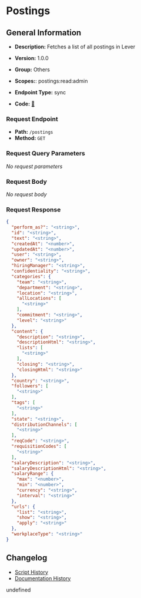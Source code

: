 # Postings

## General Information
- **Description:** Fetches a list of all postings in Lever

- **Version:** 1.0.0
- **Group:** Others
- **Scopes:**: postings:read:admin
- **Endpoint Type:** sync
- **Code:** [🔗](https://github.com/NangoHQ/integration-templates/tree/main/integrations/lever-sandbox/syncs/postings.ts)

### Request Endpoint

- **Path:** `/postings`
- **Method:** `GET`

### Request Query Parameters

_No request parameters_

### Request Body

_No request body_

### Request Response

```json
{
  "perform_as?": "<string>",
  "id": "<string>",
  "text": "<string>",
  "createdAt": "<number>",
  "updatedAt": "<number>",
  "user": "<string>",
  "owner": "<string>",
  "hiringManager": "<string>",
  "confidentiality": "<string>",
  "categories": {
    "team": "<string>",
    "department": "<string>",
    "location": "<string>",
    "allLocations": [
      "<string>"
    ],
    "commitment": "<string>",
    "level": "<string>"
  },
  "content": {
    "description": "<string>",
    "descriptionHtml": "<string>",
    "lists": [
      "<string>"
    ],
    "closing": "<string>",
    "closingHtml": "<string>"
  },
  "country": "<string>",
  "followers": [
    "<string>"
  ],
  "tags": [
    "<string>"
  ],
  "state": "<string>",
  "distributionChannels": [
    "<string>"
  ],
  "reqCode": "<string>",
  "requisitionCodes": [
    "<string>"
  ],
  "salaryDescription": "<string>",
  "salaryDescriptionHtml": "<string>",
  "salaryRange": {
    "max": "<number>",
    "min": "<number>",
    "currency": "<string>",
    "interval": "<string>"
  },
  "urls": {
    "list": "<string>",
    "show": "<string>",
    "apply": "<string>"
  },
  "workplaceType": "<string>"
}
```

## Changelog


- [Script History](https://github.com/NangoHQ/integration-templates/commits/main/integrations/lever-sandbox/syncs/postings.ts)
- [Documentation History](https://github.com/NangoHQ/integration-templates/commits/main/integrations/lever-sandbox/syncs/postings.md)

<!-- END  GENERATED CONTENT -->







undefined